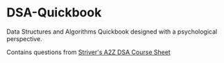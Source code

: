 # DSA-Quickbook

Data Structures and Algorithms Quickbook designed with a psychological perspective.

Contains questions from [Striver's A2Z DSA Course Sheet](https://takeuforward.org/strivers-a2z-dsa-course/strivers-a2z-dsa-course-sheet-2)
